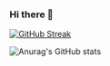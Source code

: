 ### Hi there 👋

[![GitHub Streak](https://github-readme-streak-stats.herokuapp.com/?user=AlanSyue)](https://github.com/DenverCoder1/github-readme-streak-stats)


![Anurag's GitHub stats](https://github-readme-stats.vercel.app/api?username=AlanSyue&show_icons=true&theme=dark)




<!--
**AlanSyue/alansyue** is a ✨ _special_ ✨ repository because its `README.md` (this file) appears on your GitHub profile.

Here are some ideas to get you started:

- 🔭 I’m currently working on ...
- 🌱 I’m currently learning ...
- 👯 I’m looking to collaborate on ...
- 🤔 I’m looking for help with ...
- 💬 Ask me about ...
- 📫 How to reach me: ...
- 😄 Pronouns: ...
- ⚡ Fun fact: ...
-->
